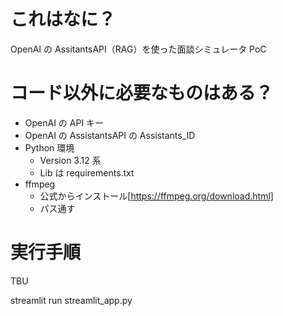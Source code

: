 # これはなに？

OpenAI の AssitantsAPI（RAG）を使った面談シミュレータ PoC

# コード以外に必要なものはある？

- OpenAI の API キー
- OpenAI の AssistantsAPI の Assistants_ID
- Python 環境
  - Version 3.12 系
  - Lib は requirements.txt
- ffmpeg
  - 公式からインストール[https://ffmpeg.org/download.html]
  - パス通す

# 実行手順

TBU

streamlit run streamlit_app.py